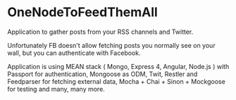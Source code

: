 # OneNodeToFeedThemAll
Application to gather posts from your RSS channels and Twitter.

Unfortunately FB doesn't allow fetching posts you normally see on your wall, but you can authenticate with Facebook.

Application is using MEAN stack ( Mongo, Express 4, Angular, Node.js ) with Passport for authentication, Mongoose as ODM, Twit, Restler and Feedparser for fetching external data, Mocha + Chai + Sinon + Mockgoose for testing and many, many more. 


